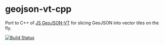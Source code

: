# geojson-vt-cpp

Port to C++ of [JS GeoJSON-VT](https://github.com/mapbox/geojson-vt) for slicing GeoJSON into vector tiles on the fly.

[![Build Status](https://travis-ci.org/mapbox/geojson-vt-cpp.svg?branch=master)](https://travis-ci.org/mapbox/geojson-vt-cpp)